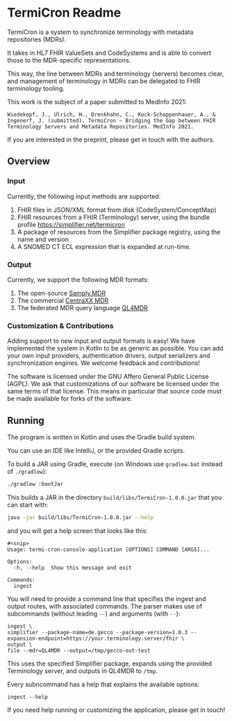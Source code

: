 # TermiCron Readme

TermiCron is a system to synchronize terminology with metadata repositories (MDRs).

It takes in HL7 FHIR ValueSets and CodeSystems and is able to convert those to the MDR-specific representations.

This way, the line between MDRs and terminology (servers) becomes clear, and management of terminology in MDRs can be delegated to FHIR terminology tooling.

This work is the subject of a paper submitted to MedInfo 2021:

```
Wiedekopf, J., Ulrich, H., Drenkhahn, C., Kock-Schoppenhauer, A., & Ingenerf, J. (submitted). TermiCron – Bridging the Gap between FHIR Terminology Servers and Metadata Repositories. MedInfo 2021. 
```

If you are interested in the preprint, please get in touch with the authors.

## Overview

### Input

Currently, the following input methods are supported:

1. FHIR files in JSON/XML format from disk (CodeSystem/ConceptMap)
2. FHIR resources from a FHIR (Terminology) server, using the bundle profile https://simplifier.net/termicron
3. A package of resources from the Simplifier package registry, using the name and version
4. A SNOMED CT ECL expression that is expanded at run-time.

### Output

Currently, we support the following MDR formats:

1. The open-source [Samply.MDR](https://pubmed.ncbi.nlm.nih.gov/30147039/)
2. The commercial [CentraXX MDR](https://www.kairos.de/en/products/centraxx-mdr/)
3. The federated MDR query language [QL4MDR](https://www.ncbi.nlm.nih.gov/pmc/articles/PMC6421684/)

### Customization & Contributions

Adding support to new input and output formats is easy! We have implemented the system in Kotlin to be as generic as possible. You can add your own input providers, authentication drivers, output serializers and synchronization engines. We welcome feedback and contributions!

The software is licensed under the GNU Affero General Public License (AGPL). We ask that customizations of our software be licensed under the same terms of that license. This means in particular that source code must be made available for forks of the software.

## Running

The program is written in Kotlin and uses the Gradle build system.

You can use an IDE like IntelliJ, or the provided Gradle scripts.

To build a JAR using Gradle, execute (on Windows use `gradlew.bat` instead of `./gradlew`):

```bash
./gradlew :bootJar
```

This builds a JAR in the directory `build/libs/TermiCron-1.0.0.jar` that you can start with:

```bash
java -jar build/libs/TermiCron-1.0.0.jar --help
```

and you will get a help screen that looks like this:

```
#<snip>
Usage: termi-cron-console-application [OPTIONS] COMMAND [ARGS]...

Options:
  -h, --help  Show this message and exit

Commands:
  ingest
```

You will need to provide a command line that specifies the ingest and output routes, with associated commands. The parser makes use of subcommands (without leading `--`) and arguments (with `--`):

```
ingest \
simplifier --package-name=de.gecco --package-version=1.0.3 --expansion-endpoint=https://your.terminology.server/fhir \
output \
file --mdr=QL4MDR --output=/tmp/gecco-out-test
```

This uses the specified Simplifier package, expands using the provided Terminology server, and outputs in QL4MDR to `/tmp`.

Every subncommand has a help that explains the available options:

```
ingest --help
```

If you need help running or customizing the application, please get in touch!
